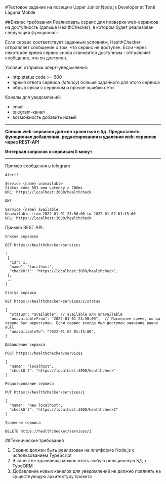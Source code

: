 #Тестовое задание на позицию Upper Junior Node.js Developer at Tonti Laguna Mobile


##Бизнес требования
Реализовать сервис для проверки web-сервисов на доступность (дальше HealthChecker), в котором будет реализован следующий функционал:

Если сервис соответствует заданным условиям, HealthChecker отправляет сообщение о том, что сервис не доступен. Если через некоторое время сервис снова становится доступным - отправляет сообщение, что он доступен.

Условия отправки алерт-уведомления:
* http status code _>= 500_ 
* время ответа сервиса (_latency_) больше заданного для этого сервиса 
* обрыв связи с сервисом и прочие ошибки сети

Каналы для уведомлений:
- email
- telegram-канал
- возможность добавить новый

---
__Список web-сервисов должен храниться в бд. Предоставить функционал добавления, редактирования и удаления web-сервисов через REST-API__

__Интервал запросов к сервисам 5 минут__

---

Пример сообщения в telegram

````
Alert!

Service {name} unavailable
Status code 503 или Latency > 700ms
URL: https://localhost:3000/healthcheck
````

````
OK!

Service {name} available
Unavailable from 2022-01-01 23:50:00 to 2022-01-02 01:15:00
URL: https://localhost:3000/healthcheck
````

Пример REST API:

````
Список сервисов

GET https://healthchecker/services

[
 {
  "id": 1,
  "name": "localhost",  
  "checkUrl": "https://localhost:3000/healthcheck",  
 },
 ..
]
````

````
Статус сервиса

GET https://healthchecker/services/1/status

{
  "status": "available", // available или unavailable
  "unavailableFrom": "2022-01-01 23:50:00",  // Последнее время, когда сервис был недоступен. Если сервис всегда был доступен значение равно null
  "unavailableTo": "2022-01-02 01:15:00",  
}
````

````
Добавление сервиса

POST https://healthchecker/services

{
  "name": "localhost",  
  "checkUrl": "https://localhost:3000/healthcheck"
}
````

````
Редактирование сервиса

PUT https://healthchecker/services/1

{
  "name": "new localhost",  
  "checkUrl": "https://localhost:3000/healthcheck2"
}
````

````
Удаление сервиса

DELETE https://healthchecker/services/1
````

##Технические требования
1. Сервис должен быть реализован на платформе Node.js с использованием TypeScript
2. В качестве хранилища можно взять любую реляционную БД + TypeORM
3. Добавление новых каналов для уведомлений не должно повлиять на существующую архитектуру проекта